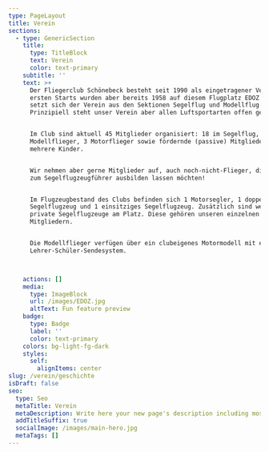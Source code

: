 ```yaml
---
type: PageLayout
title: Verein
sections:
  - type: GenericSection
    title:
      type: TitleBlock
      text: Verein
      color: text-primary
    subtitle: ''
    text: >+
      Der Fliegerclub Schönebeck besteht seit 1990 als eingetragener Verein. Die
      ersten Starts wurden aber bereits 1958 auf diesem Flugplatz EDOZ durchgeführt. Derzeit
      setzt sich der Verein aus den Sektionen Segelflug und Modellflug zusammen.
      Prinzipiell steht unser Verein aber allen Luftsportarten offen gegenüber.


      Im Club sind aktuell 45 Mitglieder organisiert: 18 im Segelflug, 24
      Modellflieger, 3 Motorflieger sowie fördernde (passive) Mitglieder und
      mehrere Kinder.


      Wir nehmen aber gerne Mitglieder auf, auch noch-nicht-Flieger, die sich
      zum Segelflugzeugführer ausbilden lassen möchten!


      Im Flugzeugbestand des Clubs befinden sich 1 Motorsegler, 1 doppelsitziges
      Segelflugzeug und 1 einsitziges Segelflugzeug. Zusätzlich sind weitere 2
      private Segelflugzeuge am Platz. Diese gehören unseren einzelnen
      Mitgliedern.


      Die Modellflieger verfügen über ein clubeigenes Motormodell mit einem
      Lehrer-Schüler-Sendesystem.



    actions: []
    media:
      type: ImageBlock
      url: /images/EDOZ.jpg
      altText: Fun feature preview
    badge:
      type: Badge
      label: ''
      color: text-primary
    colors: bg-light-fg-dark
    styles:
      self:
        alignItems: center
slug: /verein/geschichte
isDraft: false
seo:
  type: Seo
  metaTitle: Verein
  metaDescription: Write here your new page's description including most relevant keywords.
  addTitleSuffix: true
  socialImage: /images/main-hero.jpg
  metaTags: []
---
```

